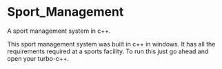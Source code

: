 # Sport_Management
A sport management system in c++.

This sport management system was built in c++ in windows. 
It has all the requirements required at a sports facility.
To run this just go ahead and open your turbo-c++.
